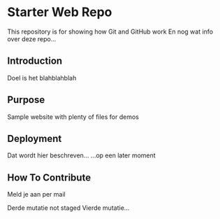 # Starter Web Repo

This repository is for showing how Git and GitHub work
En nog wat info over deze repo...

## Introduction
Doel is het blahblahblah

## Purpose

Sample website with plenty of files for demos

## Deployment
Dat wordt hier beschreven...
...op een later moment

## How To Contribute
Meld je aan per mail

Derde mutatie not staged
Vierde mutatie...
